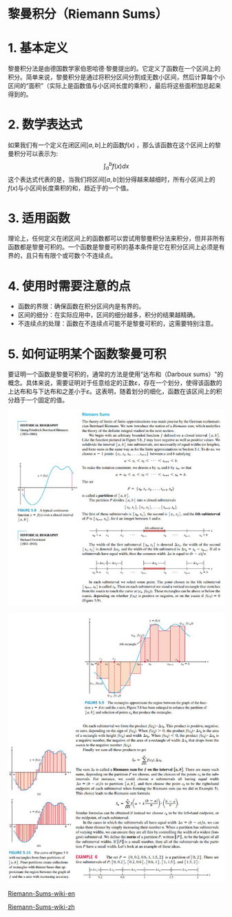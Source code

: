 # 黎曼积分（Riemann Sums）

# 1. 基本定义
黎曼积分法是由德国数学家伯恩哈德·黎曼提出的。它定义了函数在一个区间上的积分。简单来说，黎曼积分是通过将积分区间分割成无数小区间，然后计算每个小区间的“面积”（实际上是函数值与小区间长度的乘积），最后将这些面积加总起来得到的。

# 2. 数学表达式
如果我们有一个定义在闭区间$[a, b]$上的函数${f(x)}$ ，那么该函数在这个区间上的黎曼积分可以表示为:
$$ \int_a^b {f(x)} d x $$
这个表达式代表的是，当我们将区间$[a, b]$划分得越来越细时，所有小区间上的${f(x)}$与小区间长度乘积的和，趋近于的一个值。

# 3. 适用函数
理论上，任何定义在闭区间上的函数都可以尝试用黎曼积分法来积分，但并非所有函数都是黎曼可积的。一个函数是黎曼可积的基本条件是它在积分区间上必须是有界的，且只有有限个或可数个不连续点。

# 4. 使用时需要注意的点
- 函数的界限：确保函数在积分区间内是有界的。
- 区间的细分：在实际应用中，区间的细分越多，积分的结果越精确。
- 不连续点的处理：函数在不连续点可能不是黎曼可积的，这需要特别注意。

# 5. 如何证明某个函数黎曼可积
要证明一个函数是黎曼可积的，通常的方法是使用“达布和（Darboux sums）"的概念。具体来说，需要证明对于任意给定的正数$\varepsilon$，存在一个划分，使得该函数的上达布和与下达布和之差小于$\varepsilon$。这表明，随着划分的细化，函数在该区间上的积分趋于一个固定的值。

![Riemann-Sums-1](assets/Riemann-Sums-1.JPEG)

![Riemann-Sums-2](assets/Riemann-Sums-2.JPEG)

[Riemann-Sums-wiki-en](assets/Riemann-Sums-wiki-en.htm)

[Riemann-Sums-wiki-zh](assets/Riemann-Sums-wiki-zh.htm)